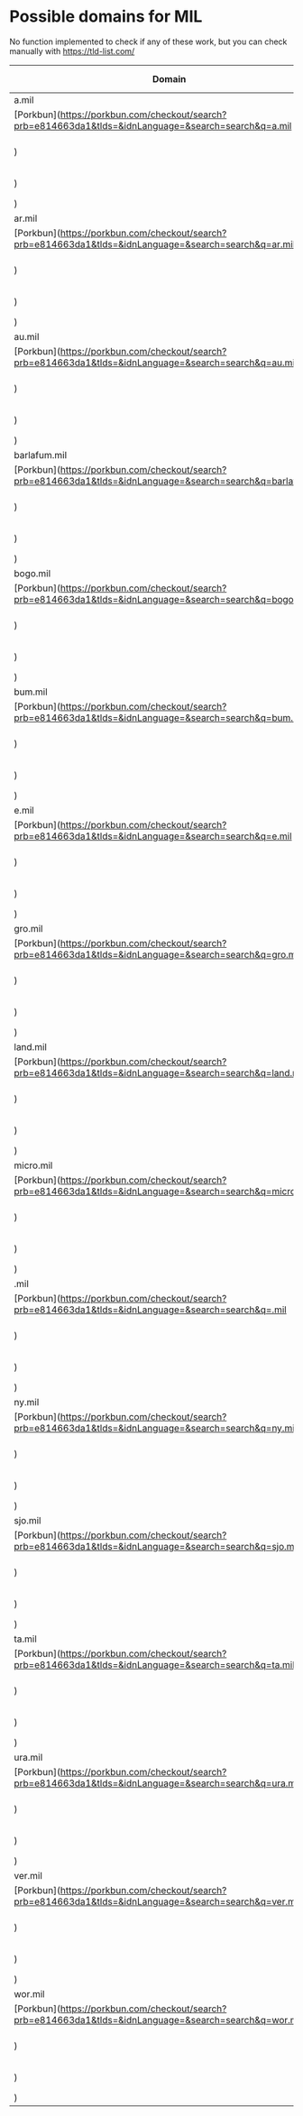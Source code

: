 # Possible domains for MIL

No function implemented to check if any of these work, but you can check manually with https://tld-list.com/

| Domain | Porkbun | NameCheap | Google Domains |
|---|---|---|---|
| a.mil | [Porkbun](https://porkbun.com/checkout/search?prb=e814663da1&tlds=&idnLanguage=&search=search&q=a.mil) | [Namecheap](https://www.namecheap.com/domains/registration/results/?domain=a.mil) | [Google](https://domains.google.com/registrar/search?searchTerm=a.mil) |
| ar.mil | [Porkbun](https://porkbun.com/checkout/search?prb=e814663da1&tlds=&idnLanguage=&search=search&q=ar.mil) | [Namecheap](https://www.namecheap.com/domains/registration/results/?domain=ar.mil) | [Google](https://domains.google.com/registrar/search?searchTerm=ar.mil) |
| au.mil | [Porkbun](https://porkbun.com/checkout/search?prb=e814663da1&tlds=&idnLanguage=&search=search&q=au.mil) | [Namecheap](https://www.namecheap.com/domains/registration/results/?domain=au.mil) | [Google](https://domains.google.com/registrar/search?searchTerm=au.mil) |
| barlafum.mil | [Porkbun](https://porkbun.com/checkout/search?prb=e814663da1&tlds=&idnLanguage=&search=search&q=barlafum.mil) | [Namecheap](https://www.namecheap.com/domains/registration/results/?domain=barlafum.mil) | [Google](https://domains.google.com/registrar/search?searchTerm=barlafum.mil) |
| bogo.mil | [Porkbun](https://porkbun.com/checkout/search?prb=e814663da1&tlds=&idnLanguage=&search=search&q=bogo.mil) | [Namecheap](https://www.namecheap.com/domains/registration/results/?domain=bogo.mil) | [Google](https://domains.google.com/registrar/search?searchTerm=bogo.mil) |
| bum.mil | [Porkbun](https://porkbun.com/checkout/search?prb=e814663da1&tlds=&idnLanguage=&search=search&q=bum.mil) | [Namecheap](https://www.namecheap.com/domains/registration/results/?domain=bum.mil) | [Google](https://domains.google.com/registrar/search?searchTerm=bum.mil) |
| e.mil | [Porkbun](https://porkbun.com/checkout/search?prb=e814663da1&tlds=&idnLanguage=&search=search&q=e.mil) | [Namecheap](https://www.namecheap.com/domains/registration/results/?domain=e.mil) | [Google](https://domains.google.com/registrar/search?searchTerm=e.mil) |
| gro.mil | [Porkbun](https://porkbun.com/checkout/search?prb=e814663da1&tlds=&idnLanguage=&search=search&q=gro.mil) | [Namecheap](https://www.namecheap.com/domains/registration/results/?domain=gro.mil) | [Google](https://domains.google.com/registrar/search?searchTerm=gro.mil) |
| land.mil | [Porkbun](https://porkbun.com/checkout/search?prb=e814663da1&tlds=&idnLanguage=&search=search&q=land.mil) | [Namecheap](https://www.namecheap.com/domains/registration/results/?domain=land.mil) | [Google](https://domains.google.com/registrar/search?searchTerm=land.mil) |
| micro.mil | [Porkbun](https://porkbun.com/checkout/search?prb=e814663da1&tlds=&idnLanguage=&search=search&q=micro.mil) | [Namecheap](https://www.namecheap.com/domains/registration/results/?domain=micro.mil) | [Google](https://domains.google.com/registrar/search?searchTerm=micro.mil) |
| .mil | [Porkbun](https://porkbun.com/checkout/search?prb=e814663da1&tlds=&idnLanguage=&search=search&q=.mil) | [Namecheap](https://www.namecheap.com/domains/registration/results/?domain=.mil) | [Google](https://domains.google.com/registrar/search?searchTerm=.mil) |
| ny.mil | [Porkbun](https://porkbun.com/checkout/search?prb=e814663da1&tlds=&idnLanguage=&search=search&q=ny.mil) | [Namecheap](https://www.namecheap.com/domains/registration/results/?domain=ny.mil) | [Google](https://domains.google.com/registrar/search?searchTerm=ny.mil) |
| sjo.mil | [Porkbun](https://porkbun.com/checkout/search?prb=e814663da1&tlds=&idnLanguage=&search=search&q=sjo.mil) | [Namecheap](https://www.namecheap.com/domains/registration/results/?domain=sjo.mil) | [Google](https://domains.google.com/registrar/search?searchTerm=sjo.mil) |
| ta.mil | [Porkbun](https://porkbun.com/checkout/search?prb=e814663da1&tlds=&idnLanguage=&search=search&q=ta.mil) | [Namecheap](https://www.namecheap.com/domains/registration/results/?domain=ta.mil) | [Google](https://domains.google.com/registrar/search?searchTerm=ta.mil) |
| ura.mil | [Porkbun](https://porkbun.com/checkout/search?prb=e814663da1&tlds=&idnLanguage=&search=search&q=ura.mil) | [Namecheap](https://www.namecheap.com/domains/registration/results/?domain=ura.mil) | [Google](https://domains.google.com/registrar/search?searchTerm=ura.mil) |
| ver.mil | [Porkbun](https://porkbun.com/checkout/search?prb=e814663da1&tlds=&idnLanguage=&search=search&q=ver.mil) | [Namecheap](https://www.namecheap.com/domains/registration/results/?domain=ver.mil) | [Google](https://domains.google.com/registrar/search?searchTerm=ver.mil) |
| wor.mil | [Porkbun](https://porkbun.com/checkout/search?prb=e814663da1&tlds=&idnLanguage=&search=search&q=wor.mil) | [Namecheap](https://www.namecheap.com/domains/registration/results/?domain=wor.mil) | [Google](https://domains.google.com/registrar/search?searchTerm=wor.mil) |
